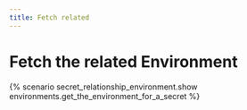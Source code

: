 ```yaml
---
title: Fetch related
---
```


# Fetch the related Environment

{% scenario secret_relationship_environment.show environments.get_the_environment_for_a_secret %}
